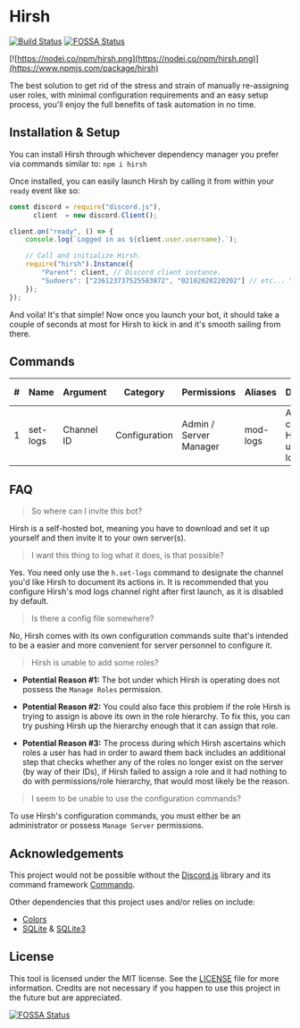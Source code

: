 # Hirsh
[![Build Status](https://travis-ci.com/Jinzulen/Hirsh.svg?token=MXEtiSKq3cqJjx1QL5pr&branch=master)](https://travis-ci.com/Jinzulen/Hirsh) [![FOSSA Status](https://app.fossa.com/api/projects/git%2Bgithub.com%2FJinzulen%2FHirsh.svg?type=shield)](https://app.fossa.com/projects/git%2Bgithub.com%2FJinzulen%2FHirsh?ref=badge_shield)

[![https://nodei.co/npm/hirsh.png](https://nodei.co/npm/hirsh.png)](https://www.npmjs.com/package/hirsh)

The best solution to get rid of the stress and strain of manually re-assigning user roles, with minimal configuration requirements and an easy setup process, you'll enjoy the full benefits of task automation in no time.

## Installation & Setup
You can install Hirsh through whichever dependency manager you prefer via commands similar to: `npm i hirsh`

Once installed, you can easily launch Hirsh by calling it from within your `ready` event like so:
```js
const discord = require("discord.js"),
      client  = new discord.Client();

client.on("ready", () => {
    console.log(`Logged in as ${client.user.username}.`);

    // Call and initialize Hirsh.
    require("hirsh").Instance({
        "Parent": client, // Discord client instance.
        "Sudoers": ["236123737525583872", "02102020220202"] // etc... Your user ID or the IDs of the bot's owners.
    });
});
```

And voila! It's that simple! Now once you launch your bot, it should take a couple of seconds at most for Hirsh to kick in and it's smooth sailing from there.

## Commands
| # | Name | Argument | Category | Permissions | Aliases | Description | Guild Only
--- | --- | --- | --- | --- | --- | --- | ---
1 | set-logs | Channel ID | Configuration | Admin / Server Manager | mod-logs | Assigns the channel Hirsh will use for logs. | Yes

## FAQ
> So where can I invite this bot?

Hirsh is a self-hosted bot, meaning you have to download and set it up yourself and then invite it to your own server(s).

> I want this thing to log what it does, is that possible?

Yes. You need only use the `h.set-logs` command to designate the channel you'd like Hirsh to document its actions in. It is recommended that you configure Hirsh's mod logs channel right after first launch, as it is disabled by default.

> Is there a config file somewhere?

No, Hirsh comes with its own configuration commands suite that's intended to be a easier and more convenient for server personnel to configure it.

> Hirsh is unable to add some roles?

- **Potential Reason #1:** The bot under which Hirsh is operating does not possess the `Manage Roles` permission.

- **Potential Reason #2:** You could also face this problem if the role Hirsh is trying to assign is above its own in the role hierarchy. To fix this, you can try pushing Hirsh up the hierarchy enough that it can assign that role.

- **Potential Reason #3:** The process during which Hirsh ascertains which roles a user has had in order to award them back includes an additional step that checks whether any of the roles no longer exist on the server (by way of their IDs), if Hirsh failed to assign a role and it had nothing to do with permissions/role hierarchy, that would most likely be the reason.

> I seem to be unable to use the configuration commands?

To use Hirsh's configuration commands, you must either be an administrator or possess `Manage Server` permissions.

## Acknowledgements
This project would not be possible without the [Discord.js](https://www.npmjs.com/package/discord.js) library and its command framework [Commando](https://www.npmjs.com/package/discord.js-commando).

Other dependencies that this project uses and/or relies on include:
- [Colors](https://www.npmjs.com/package/colors)
- [SQLite](https://www.npmjs.com/package/sqlite) & [SQLite3](https://www.npmjs.com/package/sqlite3)

## License
This tool is licensed under the MIT license. See the [LICENSE](https://github.com/Jinzulen/Hirsh/blob/master/LICENSE.md) file for more information. Credits are not necessary if you happen to use this project in the future but are appreciated.

[![FOSSA Status](https://app.fossa.com/api/projects/git%2Bgithub.com%2FJinzulen%2FHirsh.svg?type=large)](https://app.fossa.com/projects/git%2Bgithub.com%2FJinzulen%2FHirsh?ref=badge_large)

